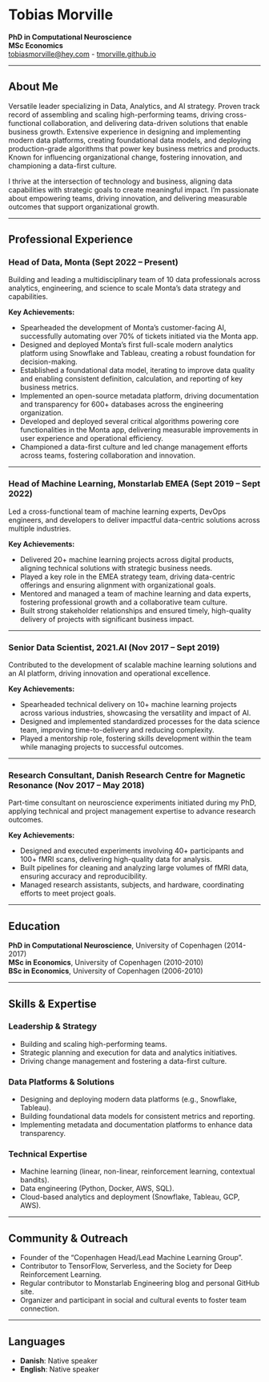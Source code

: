 # Tobias Morville

**PhD in Computational Neuroscience**  
**MSc Economics**  
[tobiasmorville@hey.com](mailto:tobiasmorville@hey.com) - [tmorville.github.io](http://tmorville.github.io)

---

## **About Me**

Versatile leader specializing in Data, Analytics, and AI strategy. Proven track record of assembling and scaling high-performing teams, driving cross-functional collaboration, and delivering data-driven solutions that enable business growth. Extensive experience in designing and implementing modern data platforms, creating foundational data models, and deploying production-grade algorithms that power key business metrics and products. Known for influencing organizational change, fostering innovation, and championing a data-first culture.

I thrive at the intersection of technology and business, aligning data capabilities with strategic goals to create meaningful impact. I’m passionate about empowering teams, driving innovation, and delivering measurable outcomes that support organizational growth.

---

## **Professional Experience**

### **Head of Data**, Monta (Sept 2022 – Present)

Building and leading a multidisciplinary team of 10 data professionals across analytics, engineering, and science to scale Monta’s data strategy and capabilities.

**Key Achievements:**

- Spearheaded the development of Monta’s customer-facing AI, successfully automating over 70% of tickets initiated via the Monta app.
- Designed and deployed Monta’s first full-scale modern analytics platform using Snowflake and Tableau, creating a robust foundation for decision-making.
- Established a foundational data model, iterating to improve data quality and enabling consistent definition, calculation, and reporting of key business metrics.
- Implemented an open-source metadata platform, driving documentation and transparency for 600+ databases across the engineering organization.
- Developed and deployed several critical algorithms powering core functionalities in the Monta app, delivering measurable improvements in user experience and operational efficiency.
- Championed a data-first culture and led change management efforts across teams, fostering collaboration and innovation.

---

### **Head of Machine Learning**, Monstarlab EMEA (Sept 2019 – Sept 2022)

Led a cross-functional team of machine learning experts, DevOps engineers, and developers to deliver impactful data-centric solutions across multiple industries.

**Key Achievements:**

- Delivered 20+ machine learning projects across digital products, aligning technical solutions with strategic business needs.
- Played a key role in the EMEA strategy team, driving data-centric offerings and ensuring alignment with organizational goals.
- Mentored and managed a team of machine learning and data experts, fostering professional growth and a collaborative team culture.
- Built strong stakeholder relationships and ensured timely, high-quality delivery of projects with significant business impact.

---

### **Senior Data Scientist**, 2021.AI (Nov 2017 – Sept 2019)

Contributed to the development of scalable machine learning solutions and an AI platform, driving innovation and operational excellence.

**Key Achievements:**

- Spearheaded technical delivery on 10+ machine learning projects across various industries, showcasing the versatility and impact of AI.
- Designed and implemented standardized processes for the data science team, improving time-to-delivery and reducing complexity.
- Played a mentorship role, fostering skills development within the team while managing projects to successful outcomes.

---

### **Research Consultant**, Danish Research Centre for Magnetic Resonance (Nov 2017 – May 2018)

Part-time consultant on neuroscience experiments initiated during my PhD, applying technical and project management expertise to advance research outcomes.

**Key Achievements:**

- Designed and executed experiments involving 40+ participants and 100+ fMRI scans, delivering high-quality data for analysis.
- Built pipelines for cleaning and analyzing large volumes of fMRI data, ensuring accuracy and reproducibility.
- Managed research assistants, subjects, and hardware, coordinating efforts to meet project goals.

---

## **Education**

**PhD in Computational Neuroscience**, University of Copenhagen (2014-2017)  
**MSc in Economics**, University of Copenhagen (2010-2010)  
**BSc in Economics**, University of Copenhagen (2006-2010)

---

## **Skills & Expertise**

### Leadership & Strategy

- Building and scaling high-performing teams.  
- Strategic planning and execution for data and analytics initiatives.  
- Driving change management and fostering a data-first culture.

### Data Platforms & Solutions

- Designing and deploying modern data platforms (e.g., Snowflake, Tableau).  
- Building foundational data models for consistent metrics and reporting.  
- Implementing metadata and documentation platforms to enhance data transparency.

### Technical Expertise

- Machine learning (linear, non-linear, reinforcement learning, contextual bandits).  
- Data engineering (Python, Docker, AWS, SQL).  
- Cloud-based analytics and deployment (Snowflake, Tableau, GCP, AWS).

---

## **Community & Outreach**

- Founder of the “Copenhagen Head/Lead Machine Learning Group”.  
- Contributor to TensorFlow, Serverless, and the Society for Deep Reinforcement Learning.  
- Regular contributor to Monstarlab Engineering blog and personal GitHub site.  
- Organizer and participant in social and cultural events to foster team connection.

---

## **Languages**

- **Danish**: Native speaker  
- **English**: Native speaker